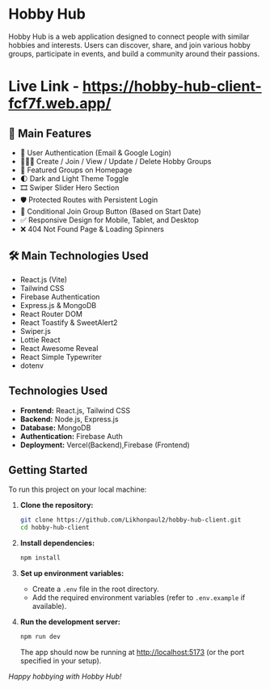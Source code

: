 # Hobby Hub

Hobby Hub is a web application designed to connect people with similar hobbies and interests. Users can discover, share, and join various hobby groups, participate in events, and build a community around their passions.

# Live Link - https://hobby-hub-client-fcf7f.web.app/


## 🚀 Main Features

- 🔐 User Authentication (Email & Google Login)
- 🧑‍🤝‍🧑 Create / Join / View / Update / Delete Hobby Groups
- 📌 Featured Groups on Homepage
- 🌓 Dark and Light Theme Toggle
- 🎞️ Swiper Slider Hero Section
- 🛡️ Protected Routes with Persistent Login
- 📅 Conditional Join Group Button (Based on Start Date)
- ✅ Responsive Design for Mobile, Tablet, and Desktop
- ❌ 404 Not Found Page & Loading Spinners

## 🛠️ Main Technologies Used

- React.js (Vite)
- Tailwind CSS
- Firebase Authentication
- Express.js & MongoDB
- React Router DOM
- React Toastify & SweetAlert2
- Swiper.js
- Lottie React
- React Awesome Reveal
- React Simple Typewriter
- dotenv

## Technologies Used

- **Frontend:** React.js, Tailwind CSS
- **Backend:** Node.js, Express.js
- **Database:** MongoDB
- **Authentication:**  Firebase Auth
- **Deployment:** Vercel(Backend),Firebase (Frontend)

## Getting Started

To run this project on your local machine:

1. **Clone the repository:**
    ```bash
    git clone https://github.com/Likhonpaul2/hobby-hub-client.git
    cd hobby-hub-client
    ```

2. **Install dependencies:**
    ```bash
    npm install
    ```

3. **Set up environment variables:**
    - Create a `.env` file in the root directory.
    - Add the required environment variables (refer to `.env.example` if available).

4. **Run the development server:**
    ```bash
    npm run dev
    ```
    The app should now be running at [http://localhost:5173](http://localhost:5173) (or the port specified in your setup).

*Happy hobbying with Hobby Hub!*
